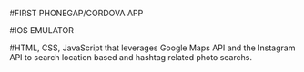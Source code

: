 #FIRST PHONEGAP/CORDOVA APP

#IOS EMULATOR

#HTML, CSS, JavaScript that leverages Google Maps API and the Instagram API to search location based and hashtag related photo searchs. 